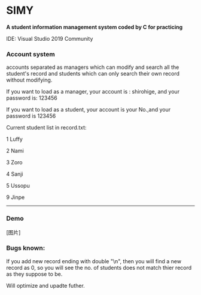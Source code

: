 # SIMY

**A student information management system coded by C for practicing**

IDE: Visual Studio 2019 Community

### Account system

accounts separated as managers which can modify and search all the student's record and students which can only search their own record without modifying.

If you want to load as a manager, your account is : shirohige, and your password is: 123456

If you want to load as a student, your account is your No.,and your password is 123456

Current student list in record.txt:

1 Luffy

2 Nami

3 Zoro

4 Sanji

5 Ussopu

9 Jinpe

---

### Demo

[图片]


### Bugs known:

If you add new record ending with double "\n", then you will find a new record as 0, so you will see the no. of students does not match thier record as they suppose to be.

Will optimize and upadte futher.
